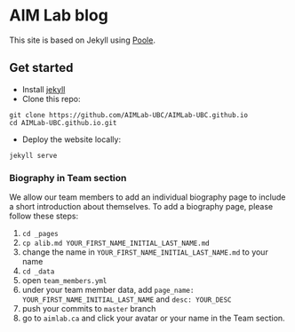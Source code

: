# AIM Lab blog

This site is based on Jekyll using [Poole](http://getpoole.com).

## Get started

- Install [jekyll](https://jekyllrb.com/docs/installation/)
- Clone this repo:
```
git clone https://github.com/AIMLab-UBC/AIMLab-UBC.github.io
cd AIMLab-UBC.github.io.git
```
- Deploy the website locally:
```
jekyll serve
```

### Biography in Team section

We allow our team members to add an individual biography page to include a short introduction about themselves. To add a biography page, please follow these steps:
1. `cd _pages`
2. `cp alib.md YOUR_FIRST_NAME_INITIAL_LAST_NAME.md`
3. change the name in `YOUR_FIRST_NAME_INITIAL_LAST_NAME.md` to your name
4. `cd _data`
5. open `team_members.yml`
6. under your team member data, add `page_name: YOUR_FIRST_NAME_INITIAL_LAST_NAME` and `desc: YOUR_DESC`
7. push your commits to `master` branch
8. go to `aimlab.ca` and click your avatar or your name in the Team section. 

